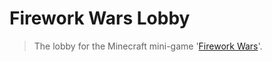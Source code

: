 # Firework Wars Lobby

> The lobby for the Minecraft mini-game '[Firework Wars](https://github.com/EsotericOrganisation/firework-wars-plugin)'.
